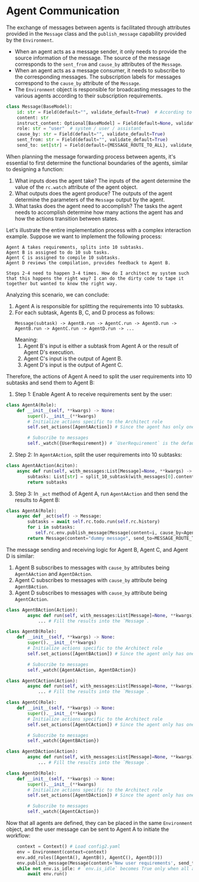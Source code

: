 # Agent Communication

The exchange of messages between agents is facilitated through attributes provided in the `Message` class and the `publish_message` capability provided by the `Environment`.
- When an agent acts as a message sender, it only needs to provide the source information of the message. The source of the message corresponds to the `sent_from` and `cause_by` attributes of the `Message`.
- When an agent acts as a message consumer, it needs to subscribe to the corresponding messages. The subscription labels for messages correspond to the `cause_by` attribute of the `Message`.
- The `Environment` object is responsible for broadcasting messages to the various agents according to their subscription requirements.
```python
class Message(BaseModel):
    id: str = Field(default="", validate_default=True)  # According to Section 2.2.3.1.1 of RFC 135
    content: str
    instruct_content: Optional[BaseModel] = Field(default=None, validate_default=True)
    role: str = "user"  # system / user / assistant
    cause_by: str = Field(default="", validate_default=True)
    sent_from: str = Field(default="", validate_default=True)
    send_to: set[str] = Field(default={MESSAGE_ROUTE_TO_ALL}, validate_default=True)
```

When planning the message forwarding process between agents, it's essential to first determine the functional boundaries of the agents, similar to designing a function:
   1. What inputs does the agent take? The inputs of the agent determine the value of the `rc.watch` attribute of the agent object.
   2. What outputs does the agent produce? The outputs of the agent determine the parameters of the `Message` output by the agent.
   3. What tasks does the agent need to accomplish? The tasks the agent needs to accomplish determine how many actions the agent has and how the actions transition between states.

Let's illustrate the entire implementation process with a complex interaction example. Suppose we want to implement the following process:
```text
Agent A takes requirements, splits into 10 subtasks.
Agent B is assigned to do 10 sub tasks.
Agent C is assigned to compile 10 subtasks.
Agent D reviews the compilation, provides feedback to Agent B.

Steps 2-4 need to happen 3-4 times. How do I architect my system such that this happens the right way? I can do the dirty code to tape it together but wanted to know the right way. 
```
Analyzing this scenario, we can conclude:
1. Agent A is responsible for splitting the requirements into 10 subtasks.
2. For each subtask, Agents B, C, and D process as follows:
    ```
   Message(subtask) -> AgentB.run -> AgentC.run -> AgentD.run -> AgentB.run -> AgentC.run -> AgentD.run -> ...
   ```
   Meaning:
   1. Agent B's input is either a subtask from Agent A or the result of Agent D's execution.
   2. Agent C's input is the output of Agent B.
   3. Agent D's input is the output of Agent C.

Therefore, the actions of Agent A need to split the user requirements into 10 subtasks and send them to Agent B:
1. Step 1: Enable Agent A to receive requirements sent by the user:
```python
class AgentA(Role):
    def __init__(self, **kwargs) -> None:
        super().__init__(**kwargs)
        # Initialize actions specific to the Architect role
        self.set_actions([AgentAAction]) # Since the agent has only one action, there's no need to modify the `Role._think` function.

        # Subscribe to messages
        self._watch({UserRequirement}) # `UserRequirement` is the default value for the `cause_by` attribute in `Message`.
```
2. Step 2: In `AgentAAction`, split the user requirements into 10 subtasks:
```python
class AgentAAction(Aciton):
    async def run(self, with_messages:List[Message]=None, **kwargs) -> List[str]:
        subtasks: List[str] = split_10_subtask(with_messages[0].content)
        return subtasks
```
3. Step 3: In `_act` method of Agent A, run `AgentAAction` and then send the results to Agent B:
```python
class AgentA(Role):
    async def _act(self) -> Message:
        subtasks = await self.rc.todo.run(self.rc.history)
        for i in subtasks:
           self.rc.env.publish_message(Message(content=i, cause_by=AgentAAction)) # Send 10 messages of this type; Agent B subscribes to this type of message
        return Message(content="dummy message", send_to=MESSAGE_ROUTE_TO_NONE) # Since the messages have been sent, returning an empty message is sufficient.
```
The message sending and receiving logic for Agent B, Agent C, and Agent D is similar:
1. Agent B subscribes to messages with `cause_by` attributes being `AgentAAction` and `AgentDAction`.
2. Agent C subscribes to messages with `cause_by` attribute being `AgentBAction`.
3. Agent D subscribes to messages with `cause_by` attribute being `AgentCAction`.
```python
class AgentBAction(Action):
        async def run(self, with_messages:List[Message]=None, **kwargs) -> Message:
            ... # Fill the results into the `Message`.

class AgentB(Role):
    def __init__(self, **kwargs) -> None:
        super().__init__(**kwargs)
        # Initialize actions specific to the Architect role
        self.set_actions([AgentBAction]) # Since the agent only has one type of action, there is no need to modify the `Role._think` function.

        # Subscribe to messages
        self._watch({AgentAAction, AgentDAction})
```
```python
class AgentCAction(Action):
        async def run(self, with_messages:List[Message]=None, **kwargs) -> Message:
            ... # Fill the results into the `Message`.

class AgentC(Role):
    def __init__(self, **kwargs) -> None:
        super().__init__(**kwargs)
        # Initialize actions specific to the Architect role
        self.set_actions([AgentCAction]) # Since the agent only has one type of action, there is no need to modify the `Role._think` function.

        # Subscribe to messages
        self._watch({AgentBAction})
```
```python
class AgentDAction(Action):
        async def run(self, with_messages:List[Message]=None, **kwargs) -> Message:
            ... # Fill the results into the `Message`.

class AgentD(Role):
    def __init__(self, **kwargs) -> None:
        super().__init__(**kwargs)
        # Initialize actions specific to the Architect role
        self.set_actions([AgentDAction]) # Since the agent only has one type of action, there is no need to modify the `Role._think` function.

        # Subscribe to messages
        self._watch({AgentCAction})
```
Now that all agents are defined, they can be placed in the same `Environment` object, and the user message can be sent to Agent A to initiate the workflow:
```python
    context = Context() # Load config2.yaml
    env = Environment(context=context)
    env.add_roles([AgentA(), AgentB(), AgentC(), AgentD()])
    env.publish_message(Message(content='New user requirements', send_to=AgentA)) # Send the user's message to Agent A to start the process.
    while not env.is_idle: # `env.is_idle` becomes True only when all agents have no new messages to process.
        await env.run()
```
